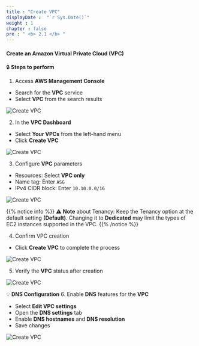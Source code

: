 ```yaml
---
title : "Create VPC"
displayDate :  "`r Sys.Date()`"
weight : 1
chapter : false
pre : " <b> 2.1 </b> "
---
```


#### Create an Amazon Virtual Private Cloud (VPC)

🔒 **Steps to perform**

1. Access **AWS Management Console**
- Search for the **VPC** service
- Select **VPC** from the search results

![Create VPC](/FCJ_Workshop_VuNgocQuang/images/2/2-1/0001.png?featherlight=false&width=90pc)

2. In the **VPC Dashboard**
- Select **Your VPCs** from the left-hand menu
- Click **Create VPC**

![Create VPC](/FCJ_Workshop_VuNgocQuang/images/2/2-1/0002.png?featherlight=false&width=90pc)

3. Configure **VPC** parameters
- Resources: Select **VPC only**
- Name tag: Enter `ASG`
- IPv4 CIDR block: Enter `10.10.0.0/16`

![Create VPC](/FCJ_Workshop_VuNgocQuang/images/2/2-1/0003.png?featherlight=false&width=90pc)

{{% notice info %}}
⚠️ **Note** about Tenancy: Keep the Tenancy option at the default setting **(Default)**. Changing it to **Dedicated** may limit the types of EC2 instances supported in the VPC.
{{% /notice %}}

4. Confirm VPC creation
- Click **Create VPC** to complete the process

![Create VPC](/FCJ_Workshop_VuNgocQuang/images/2/2-1/0004.png?featherlight=false&width=90pc)

5. Verify the **VPC** status after creation

![Create VPC](/FCJ_Workshop_VuNgocQuang/images/2/2-1/0005.png?featherlight=false&width=90pc)

💡 **DNS Configuration**
6. Enable **DNS** features for the **VPC**
- Select **Edit VPC settings**
- Open the **DNS settings** tab
- Enable **DNS hostnames** and **DNS resolution**
- Save changes

![Create VPC](/FCJ_Workshop_VuNgocQuang/images/2/2-1/0006.png?featherlight=false&width=90pc)
